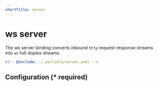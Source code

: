 ```yaml
---
shortTitle: server
---
```


# ws server

The ws server binding converts inbound `http` request-response streams into `ws` full-duplex streams.

```yaml {3}
<!-- @include: ./.partials/server.yaml -->
```

## Configuration (\* required)

<!-- @include: ./.partials/routes.md -->
<!-- @include: ../.partials/exit.md -->
<!-- @include: ../.partials/telemetry.md -->
